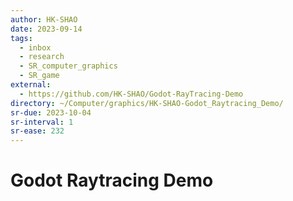 ```yaml
---
author: HK-SHAO
date: 2023-09-14
tags:
  - inbox
  - research
  - SR_computer_graphics
  - SR_game
external:
  - https://github.com/HK-SHAO/Godot-RayTracing-Demo
directory: ~/Computer/graphics/HK-SHAO-Godot_Raytracing_Demo/
sr-due: 2023-10-04
sr-interval: 1
sr-ease: 232
---
```


# Godot Raytracing Demo


